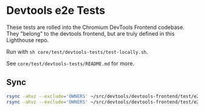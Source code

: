 # Devtools e2e Tests

These tests are rolled into the Chromium DevTools Frontend codebase. They "belong" to the devtools frontend, but are truly defined in this Lighthouse repo.

Run with `sh core/test/devtools-tests/test-locally.sh`.

See `core/test/devtools-tests/README.md` for more.

## Sync

```sh
rsync -ahvz --exclude='OWNERS' ~/src/devtools/devtools-frontend/test/e2e_non_hosted/lighthouse/ third-party/devtools-tests/e2e_non_hosted/lighthouse/
rsync -ahvz --exclude='OWNERS' ~/src/devtools/devtools-frontend/test/e2e/resources/lighthouse/ third-party/devtools-tests/e2e/resources/lighthouse/
```
